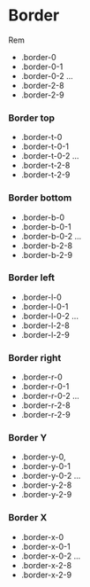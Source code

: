 # Border

Rem

- .border-0
- .border-0-1
- .border-0-2
  ...
- .border-2-8
- .border-2-9

### Border top

- .border-t-0
- .border-t-0-1
- .border-t-0-2
  ...
- .border-t-2-8
- .border-t-2-9

### Border bottom

- .border-b-0
- .border-b-0-1
- .border-b-0-2
  ...
- .border-b-2-8
- .border-b-2-9

### Border left

- .border-l-0
- .border-l-0-1
- .border-l-0-2
  ...
- .border-l-2-8
- .border-l-2-9

### Border right

- .border-r-0
- .border-r-0-1
- .border-r-0-2
  ...
- .border-r-2-8
- .border-r-2-9

### Border Y

- .border-y-0,
- .border-y-0-1
- .border-y-0-2
  ...
- .border-y-2-8
- .border-y-2-9

### Border X

- .border-x-0
- .border-x-0-1
- .border-x-0-2
  ...
- .border-x-2-8
- .border-x-2-9
